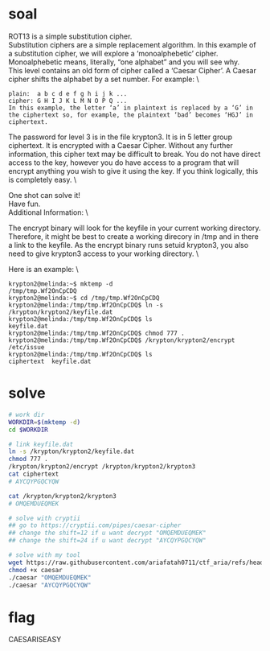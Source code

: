 # soal
ROT13 is a simple substitution cipher. \
Substitution ciphers are a simple replacement algorithm. In this example of a substitution cipher, we will explore a ‘monoalphebetic’ cipher. Monoalphebetic means, literally, “one alphabet” and you will see why. \
This level contains an old form of cipher called a ‘Caesar Cipher’. A Caesar cipher shifts the alphabet by a set number. For example: \
```
plain:  a b c d e f g h i j k ...
cipher: G H I J K L M N O P Q ...
In this example, the letter ‘a’ in plaintext is replaced by a ‘G’ in the ciphertext so, for example, the plaintext ‘bad’ becomes ‘HGJ’ in ciphertext.
```

The password for level 3 is in the file krypton3. It is in 5 letter group ciphertext. It is encrypted with a Caesar Cipher. Without any further information, this cipher text may be difficult to break. You do not have direct access to the key, however you do have access to a program that will encrypt anything you wish to give it using the key. If you think logically, this is completely easy. \

One shot can solve it! \
Have fun. \
Additional Information: \

The encrypt binary will look for the keyfile in your current working directory. Therefore, it might be best to create a working direcory in /tmp and in there a link to the keyfile. As the encrypt binary runs setuid krypton3, you also need to give krypton3 access to your working directory. \

Here is an example: \
```
krypton2@melinda:~$ mktemp -d
/tmp/tmp.Wf2OnCpCDQ
krypton2@melinda:~$ cd /tmp/tmp.Wf2OnCpCDQ
krypton2@melinda:/tmp/tmp.Wf2OnCpCDQ$ ln -s /krypton/krypton2/keyfile.dat
krypton2@melinda:/tmp/tmp.Wf2OnCpCDQ$ ls
keyfile.dat
krypton2@melinda:/tmp/tmp.Wf2OnCpCDQ$ chmod 777 .
krypton2@melinda:/tmp/tmp.Wf2OnCpCDQ$ /krypton/krypton2/encrypt /etc/issue
krypton2@melinda:/tmp/tmp.Wf2OnCpCDQ$ ls
ciphertext  keyfile.dat
```

# solve
```bash
# work dir
WORKDIR=$(mktemp -d)
cd $WORKDIR

# link keyfile.dat
ln -s /krypton/krypton2/keyfile.dat
chmod 777 .
/krypton/krypton2/encrypt /krypton/krypton2/krypton3
cat ciphertext 
# AYCQYPGQCYQW

cat /krypton/krypton2/krypton3 
# OMQEMDUEQMEK

# solve with cryptii
## go to https://cryptii.com/pipes/caesar-cipher
## change the shift=12 if u want decrypt "OMQEMDUEQMEK"
## change the shift=24 if u want decrypt "AYCQYPGQCYQW"

# solve with my tool
wget https://raw.githubusercontent.com/ariafatah0711/ctf_aria/refs/heads/main/tool/caesar
chmod +x caesar
./caesar "OMQEMDUEQMEK"
./caesar "AYCQYPGQCYQW"
```

# flag
CAESARISEASY